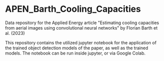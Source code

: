 # APEN_Barth_Cooling_Capacities
Data repository for the Applied Energy article "Estimating cooling capacities from aerial images using convolutional neural networks" by Florian Barth et al. (2023)

This repository contains the utilized jupyter notebook for the application of the trained object detection models of the paper, as well as the trained models.
The notebook can be run inside jupyter, or via Google Colab.
